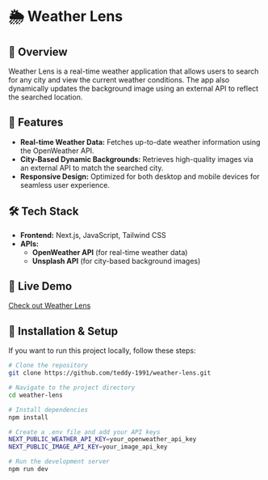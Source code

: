 # 🌦️ Weather Lens

## 📌 Overview  
Weather Lens is a real-time weather application that allows users to search for any city and view the current weather conditions. The app also dynamically updates the background image using an external API to reflect the searched location.  

## 🚀 Features  
- **Real-time Weather Data:** Fetches up-to-date weather information using the OpenWeather API.  
- **City-Based Dynamic Backgrounds:** Retrieves high-quality images via an external API to match the searched city.  
- **Responsive Design:** Optimized for both desktop and mobile devices for seamless user experience.  

## 🛠️ Tech Stack  
- **Frontend:** Next.js, JavaScript, Tailwind CSS  
- **APIs:**  
  - **OpenWeather API** (for real-time weather data)  
  - **Unsplash API** (for city-based background images)  

## 🔗 Live Demo  
[Check out Weather Lens](https://cprg306-project-nine-rust.vercel.app/)  

## 📌 Installation & Setup  
If you want to run this project locally, follow these steps:  

```bash
# Clone the repository
git clone https://github.com/teddy-1991/weather-lens.git

# Navigate to the project directory
cd weather-lens

# Install dependencies
npm install

# Create a .env file and add your API keys
NEXT_PUBLIC_WEATHER_API_KEY=your_openweather_api_key
NEXT_PUBLIC_IMAGE_API_KEY=your_image_api_key

# Run the development server
npm run dev
